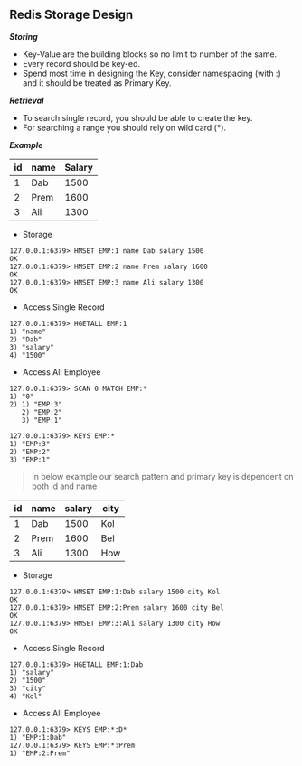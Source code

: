 
## Redis Storage Design

***Storing***

- Key-Value are the building blocks so no limit to number of the same.
- Every record should be key-ed.
- Spend most time in designing the Key, consider namespacing (with :) and it should be treated as Primary Key.

***Retrieval***

- To search single record, you should be able to create the key.
- For searching a range you should rely on wild card (*).

***Example***

|id|name|Salary|
|---|---|---|
|1|Dab|1500|
|2|Prem|1600|
|3|Ali|1300|

- Storage 

```commandline
127.0.0.1:6379> HMSET EMP:1 name Dab salary 1500
OK
127.0.0.1:6379> HMSET EMP:2 name Prem salary 1600
OK
127.0.0.1:6379> HMSET EMP:3 name Ali salary 1300
OK
```

- Access Single Record

```commandline
127.0.0.1:6379> HGETALL EMP:1
1) "name"
2) "Dab"
3) "salary"
4) "1500"
```

- Access All Employee

```commandline
127.0.0.1:6379> SCAN 0 MATCH EMP:*
1) "0"
2) 1) "EMP:3"
   2) "EMP:2"
   3) "EMP:1"
   
127.0.0.1:6379> KEYS EMP:*
1) "EMP:3"
2) "EMP:2"
3) "EMP:1"
```

> In below example our search pattern and primary key is dependent on both id and name

|id|name|salary|city
|---|---|---|---|
|1|Dab|1500|Kol|
|2|Prem|1600|Bel|
|3|Ali|1300|How|

- Storage 

```commandline
127.0.0.1:6379> HMSET EMP:1:Dab salary 1500 city Kol
OK
127.0.0.1:6379> HMSET EMP:2:Prem salary 1600 city Bel
OK
127.0.0.1:6379> HMSET EMP:3:Ali salary 1300 city How
OK
```

- Access Single Record

```commandline
127.0.0.1:6379> HGETALL EMP:1:Dab
1) "salary"
2) "1500"
3) "city"
4) "Kol"
```

- Access All Employee

```commandline
127.0.0.1:6379> KEYS EMP:*:D*
1) "EMP:1:Dab"
127.0.0.1:6379> KEYS EMP:*:Prem
1) "EMP:2:Prem"

```

